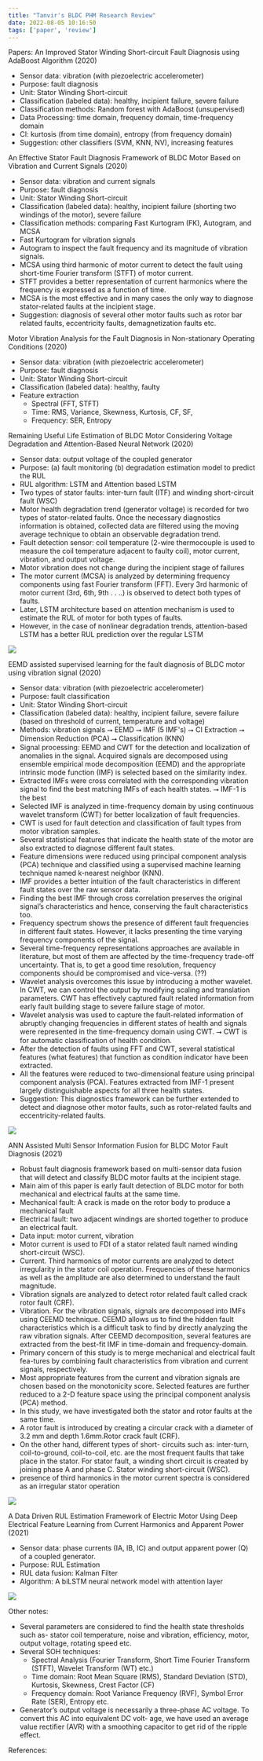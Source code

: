 ```yaml
---
title: "Tanvir's BLDC PHM Research Review"
date: 2022-08-05 10:16:50
tags: ['paper', 'review']
---
```


Papers:
An Improved Stator Winding Short-circuit Fault Diagnosis using AdaBoost Algorithm (2020)
- Sensor data: vibration (with piezoelectric accelerometer)
- Purpose: fault diagnosis 
- Unit: Stator Winding Short-circuit
- Classification (labeled data): healthy, incipient failure, severe failure 
- Classification methods: Random forest with AdaBoost  (unsupervised)
- Data Processing: time domain, frequency domain, time-frequency domain 
- CI: kurtosis (from time domain), entropy (from frequency domain)
- Suggestion: other classifiers (SVM, KNN, NV), increasing features

An Effective Stator Fault Diagnosis Framework of BLDC Motor Based on Vibration and Current Signals (2020)
- Sensor data: vibration and current signals 
- Purpose: fault diagnosis 
- Unit: Stator Winding Short-circuit
- Classification (labeled data): healthy, incipient failure (shorting two windings of the motor), severe failure 
- Classification methods: comparing Fast Kurtogram (FK), Autogram, and MCSA
- Fast Kurtogram for vibration signals
- Autogram to inspect the fault frequency and its magnitude of vibration signals.
- MCSA using third harmonic of motor current to detect the fault using short-time Fourier transform (STFT) of motor current. 
- STFT provides a better representation of current harmonics where the frequency is expressed as a function of time. 
- MCSA is the most effective and in many cases the only way to diagnose stator-related faults at the incipient stage. 
- Suggestion: diagnosis of several other motor faults such as rotor bar related faults, eccentricity faults, demagnetization faults etc. 

Motor Vibration Analysis for the Fault Diagnosis in Non-stationary Operating Conditions (2020)
- Sensor data: vibration (with piezoelectric accelerometer)
- Purpose: fault diagnosis 
- Unit: Stator Winding Short-circuit
- Classification (labeled data): healthy, faulty
- Feature extraction
	- Spectral (FFT, STFT)
	- Time: RMS, Variance, Skewness, Kurtosis, CF, SF, 
	- Frequency: SER, Entropy 

Remaining Useful Life Estimation of BLDC Motor Considering Voltage Degradation and Attention-Based Neural Network (2020)
- Sensor data: output voltage of the coupled generator
- Purpose: (a) fault monitoring (b) degradation estimation model to predict the RUL
- RUL algorithm: LSTM and Attention based LSTM 
- Two types of stator faults: inter-turn fault (ITF) and winding short-circuit fault (WSC)
- Motor health degradation trend (generator voltage) is recorded for two types of stator-related faults. Once the necessary diagnostics information is obtained, collected data are filtered using the moving average technique to obtain an observable degradation trend. 
- Fault detection sensor: coil temperature (2-wire thermocouple is used to measure the coil temperature adjacent to faulty coil), motor current, vibration, and output voltage. 
- Motor vibration does not change during the incipient stage of failures
- The motor current (MCSA) is analyzed by determining frequency components using fast Fourier transform (FFT). Every 3rd harmonic of motor current (3rd, 6th, 9th . . ..) is observed to detect both types of faults.
- Later, LSTM architecture based on attention mechanism is used to estimate the RUL of motor for both types of faults. 
- However, in the case of nonlinear degradation trends, attention-based LSTM has a better RUL prediction over the regular LSTM

![](https://i.imgur.com/FUZekuz.png)


EEMD assisted supervised learning for the fault diagnosis of BLDC motor using vibration signal (2020)
- Sensor data: vibration (with piezoelectric accelerometer)
- Purpose: fault classification 
- Unit: Stator Winding Short-circuit
- Classification (labeled data): healthy, incipient failure, severe failure (based on threshold of current, temperature and voltage)
- Methods: vibration signals ⭢ EEMD ⭢ IMF (5 IMF's) ⭢ CI Extraction ⭢ Dimension Reduction (PCA) ⭢ Classification (KNN)
- Signal processing: EEMD and CWT for the detection and localization of anomalies in the signal. Acquired signals are decomposed using ensemble empirical mode decomposition (EEMD) and the appropriate intrinsic mode function (IMF) is selected based on the similarity index. 
- Extracted IMFs were cross correlated with the corresponding vibration signal to find the best matching IMFs of each health states. ⭢ IMF-1 is the best
- Selected IMF is analyzed in time-frequency domain by using continuous wavelet transform (CWT) for better localization of fault frequencies. 
- CWT is used for fault detection and classification of fault types from motor vibration samples.
- Several statistical features that indicate the health state of the motor are also extracted to diagnose different fault states. 
- Feature dimensions were reduced using principal component analysis (PCA) technique and classified using a supervised machine learning technique named k-nearest neighbor (KNN).
- IMF provides a better intuition of the fault characteristics in different fault states over the raw sensor data. 
- Finding the best IMF through cross correlation preserves the original signal’s characteristics and hence, conserving the fault characteristics too. 
- Frequency spectrum shows the presence of different fault frequencies in different fault states. However, it lacks presenting the time varying frequency components of the signal.
- Several time-frequency representations approaches are available in literature, but most of them are affected by the time-frequency trade-off uncertainty. That is, to get a good time resolution, frequency components should be compromised and vice-versa. (??) 
- Wavelet analysis overcomes this issue by introducing a mother wavelet. In CWT, we can control the output by modifying scaling and translation parameters. CWT has effectively captured fault related information from early fault building stage to severe failure stage of motor. 
- Wavelet analysis was used to capture the fault-related information of abruptly changing frequencies in different states of health and signals were represented in the time-frequency domain using CWT.  ⭢ CWT is for automatic classification of health condition.
- After the detection of faults using FFT and CWT, several statistical features (what features) that function as condition indicator have been extracted. 
- All the features were reduced to two-dimensional feature using principal component analysis (PCA). Features extracted from IMF-1 present largely distinguishable aspects for all three health states. 
- Suggestion: This diagnostics framework can be further extended to detect and diagnose other motor faults, such as rotor-related faults and eccentricity-related faults. 

![](https://i.imgur.com/18vU7Gh.png)


ANN Assisted Multi Sensor Information Fusion for BLDC Motor Fault Diagnosis (2021)
- Robust fault diagnosis framework based on multi-sensor data fusion that will detect and classify BLDC motor faults at the incipient stage. 
- Main aim of this paper is early fault detection of BLDC motor for both mechanical and electrical faults at the same time. 
- Mechanical fault: A crack is made on the rotor body to produce a mechanical fault 
- Electrical fault: two adjacent windings are shorted together to produce an electrical fault.
- Data input: motor current, vibration  
- Motor current is used to FDI of a stator related fault named winding short-circuit (WSC).
- Current. Third harmonics of motor currents are analyzed to detect irregularity in the stator coil operation. Frequencies of these harmonics as well as the amplitude are also determined to understand the fault magnitude. 
- Vibration signals are analyzed to detect rotor related fault called crack rotor fault (CRF).
- Vibration. For the vibration signals, signals are decomposed into IMFs using CEEMD technique. CEEMD allows us to find the hidden fault characteristics which is a difficult task to find by directly analyzing the raw vibration signals. After CEEMD decomposition, several features are extracted from the best-fit IMF in time-domain and frequency-domain.
- Primary concern of this study is to merge mechanical and electrical fault fea-tures by combining fault characteristics from vibration and current signals, respectively. 
- Most appropriate features from the current and vibration signals are chosen based on the monotonicity score. Selected features are further reduced to a 2-D feature space using the principal component analysis (PCA) method. 
- In this study, we have investigated both the stator and rotor faults at the same time. 
- A rotor fault is introduced by creating a circular crack with a diameter of 3.2 mm and depth 1.6mm.Rotor crack fault (CRF).
- On the other hand, different types of short- circuits such as: inter-turn, coil-to-ground, coil-to-coil, etc. are the most frequent faults that take place in the stator. For stator fault, a winding short circuit is created by joining phase A and phase C.  Stator winding short-circuit (WSC).
- presence of third harmonics in the motor current spectra is considered as an irregular stator operation

![](https://i.imgur.com/3wV9lMT.png)

A Data Driven RUL Estimation Framework of Electric Motor Using Deep Electrical Feature Learning from Current Harmonics and Apparent Power (2021)
- Sensor data: phase currents (IA, IB, IC) and output apparent power (Q) of a coupled generator.
- Purpose: RUL Estimation
- RUL data fusion: Kalman Filter
- Algorithm: A biLSTM neural network model with attention layer


![](https://i.imgur.com/Gp9ZkLP.png)


Other notes:
- Several parameters are considered to find the health state thresholds such as- stator coil temperature, noise and vibration, efficiency, motor, output voltage, rotating speed etc. 
- Several SOH techniques:
	- Spectral Analysis (Fourier Transform, Short Time Fourier Transform (STFT), Wavelet Transform (WT) etc.)
	- Time domain: Root Mean Square (RMS), Standard Deviation (STD), Kurtosis, Skewness, Crest Factor (CF) 
	- Frequency domain: Root Variance Frequency (RVF), Symbol Error Rate (SER), Entropy etc. 
- Generator’s output voltage is necessarily a three-phase AC voltage. To convert this AC into equivalent DC volt- age, we have used an average value rectifier (AVR) with a smoothing capacitor to get rid of the ripple effect.


References: